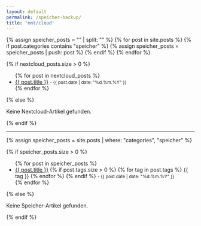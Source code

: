 ```yaml
---
layout: default
permalink: /speicher-backup/
title: 'mnt/cloud'
---
```


{% assign speicher_posts = "" | split: "" %}
{% for post in site.posts %}
  {% if post.categories contains "speicher" %}
    {% assign speicher_posts = speicher_posts | push: post %}
  {% endif %}
{% endfor %}

{% if nextcloud_posts.size > 0 %}
  <ul>
  {% for post in nextcloud_posts %}
    <li>
      <a href="{{ post.url | relative_url }}">{{ post.title }}</a>
      <small> - {{ post.date | date: "%d.%m.%Y" }}</small>
    </li>
  {% endfor %}
  </ul>
{% else %}
  <p>Keine Nextcloud-Artikel gefunden.</p>
{% endif %}

---

{% assign speicher_posts = site.posts | where: "categories", "speicher" %}

{% if speicher_posts.size > 0 %}
  <ul>
  {% for post in speicher_posts %}
    <li>
      <a href="{{ post.url | relative_url }}">{{ post.title }}</a>
      {% if post.tags.size > 0 %}
        <span class="tags">
        {% for tag in post.tags %}
          <span class="tag">{{ tag }}</span>
        {% endfor %}
        </span>
      {% endif %}
      <small> - {{ post.date | date: "%d.%m.%Y" }}</small>
    </li>
  {% endfor %}
  </ul>
{% else %}
  <p>Keine Speicher-Artikel gefunden.</p>
{% endif %}
